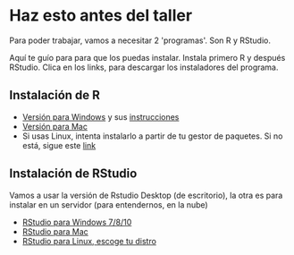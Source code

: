 # Haz esto antes del taller
Para poder trabajar, vamos a necesitar 2 'programas'. Son R y RStudio.

Aquí te guío para para que los puedas instalar. Instala primero R y después RStudio. Clica en los links, para descargar los instaladores del programa.

## Instalación de R
 - [Versión para Windows](https://cloud.r-project.org/bin/windows/base/R-4.0.4-win.exe) y sus [instrucciones](https://cloud.r-project.org/bin/windows/base/README.R-4.0.4)
 - [Versión para Mac](https://cran.r-project.org/bin/macosx/R-4.0.4.pkg)
 -  Si usas Linux, intenta instalarlo a partir de tu gestor de paquetes. Si no está, sigue este [link](https://cloud.r-project.org/bin/linux/)


## Instalación de RStudio
Vamos a usar la versión de Rstudio Desktop (de escritorio), la otra es para instalar en un servidor (para entendernos, en la nube)
- [RStudio para Windows 7/8/10](https://download1.rstudio.org/desktop/windows/RStudio-1.4.1106.exe)
- [RStudio para Mac](https://download1.rstudio.org/desktop/macos/RStudio-1.4.1106.dmg)
- [RStudio para Linux, escoge tu distro](https://rstudio.com/products/rstudio/download/#download)
